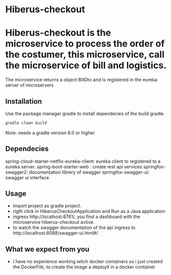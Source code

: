 # Hiberus-checkout

# Hiberus-checkout is the microservice to process the order of the costumer, this microservice, call the microservice of bill and logistics.
The microservice returns a object BillDto and is registered in the eureka server of microservers

## Installation

Use the package manager gradle to install dependecies of the build gradle.

```bash
gradle clean build
```

Note: needs a gradle version 6.0 or higher

## Dependecies

spring-cloud-starter-netflix-eureka-client: eureka client to registered to a eureka server.
spring-boot-starter-web : create rest api services
springfox-swagger2: documentation librery of swagger
springfox-swagger-ui: swagger ui interface


## Usage

- Import project as gradle project.
- rigth click in HiberusCheckoutApplication and Run as a Java application
- ingress http://localhost:8761/, you find a dashboard with the microservice hiberus-checkout active.
- to watch the swagger documentation of the api ingress to http://localhost:8088/swagger-ui.html#/

## What we expect from you

- I have no experience working witch docker containers so i just created the DockerFile, to create the image
a deployit in a docker container 